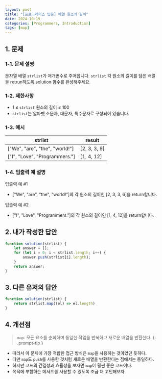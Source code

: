 ```yaml
---
layout: post
title: "[프로그래머스 입문] 배열 원소의 길이"
date: 2024-10-19
categories: [Programmers, Introduction]
tags: [map]
---
```


## 1. 문제
### 1-1. 문제 설명
문자열 배열 `strlist`가 매개변수로 주어집니다. `strlist` 각 원소의 길이를 담은 배열을 retrun하도록 solution 함수를 완성해주세요.

### 1-2. 제한사항
- 1 ≤  `strlist`  원소의 길이 ≤ 100
- `strlist`는 알파벳 소문자, 대문자, 특수문자로 구성되어 있습니다.

### 1-3. 예시
<table>
  <thead>
    <tr>
      <th>strlist</th>
      <th>result</th>
    </tr>
  </thead>
  <tbody>
    <tr>
      <td>["We", "are", "the", "world!"]</td>
      <td>[2, 3, 3, 6]</td>
    </tr>
    <tr>
      <td>["I", "Love", "Programmers."]</td>
      <td>[1, 4, 12]</td>
    </tr>
  </tbody>
</table>

### 1-4. 입출력 예 설명
입출력 예 #1
- ["We", "are", "the", "world!"]의 각 원소의 길이인 [2, 3, 3, 6]을 return합니다.

입출력 예 #2
- ["I", "Love", "Programmers."]의 각 원소의 길이인 [1, 4, 12]을 return합니다.

## 2. 내가 작성한 답안
```javascript
function solution(strlist) {
    let answer = [];
    for (let i = 0; i < strlist.length; i++) {
        answer.push(strlist[i].length);
    }
    return answer;
}
```

## 3. 다른 유저의 답안
```javascript
function solution(strlist) {
    return strlist.map((el) => el.length)
}
```

## 4. 개선점
> `map`: 모든 요소를 순회하며 동일한 작업을 반복하고 새로운 배열을 반환한다.
{: .prompt-tip }

- 따라서 이 문제에 가장 적합한 접근 방식은 `map`을 사용하는 것이었던 듯하다.
- 다만 `map`도 `push`를 사용한 것처럼 새로운 배열을 반환한다는 점에서는 동일하다.
- 하지만 코드의 간결성과 효율성을 보자면 `map`이 훨씬 좋은 코드이다.
- 목적에 부합하는 메서드를 사용할 수 있도록 조금 더 고민해보자.
